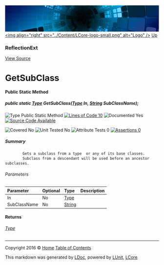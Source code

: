 ![](../Content/LCore-banner-small.png "")
[&lt;img align=&quot;right&quot; src=&quot;../Content/LCore-logo-small.png&quot; alt=&quot;Logo&quot; /&gt;](../../README.md)
[Up](ReflectionExt.md)

### ReflectionExt
[View Source](../Extensions/Reference%20Types/ReflectionExt.cs)

# GetSubClass

#### Public Static Method

##### public static <a href="https://msdn.microsoft.com/en-us/library/system.type.aspx" alt="">Type</a> GetSubClass(<a href="https://msdn.microsoft.com/en-us/library/system.type.aspx" alt="">Type</a> In, <a href="https://msdn.microsoft.com/en-us/library/system.string.aspx" alt="">String</a> SubClassName);

![Type Public Static Method](http://b.repl.ca/v1/Type-Public%20Static%20Method-Blue.png "") [![Lines of Code 10](http://b.repl.ca/v1/Lines%20of%20Code-10-blue.png "")](../Extensions/Reference%20Types/ReflectionExt.cs#L442)    ![Documented Yes](http://b.repl.ca/v1/Documented-Yes-brightgreen.png "") [![Source Code Available](http://b.repl.ca/v1/Source%20Code-Available-brightgreen.png "")](../Extensions/Reference%20Types/ReflectionExt.cs#L442)

![Covered No](http://b.repl.ca/v1/Covered-No-red.png "") ![Unit Tested No](http://b.repl.ca/v1/Unit%20Tested-No-lightgrey.png "") ![Attribute Tests 0](http://b.repl.ca/v1/Attribute%20Tests-0-lightgrey.png "") [![Assertions 0](http://b.repl.ca/v1/Assertions-0-lightgrey.png "")](../Extensions/Reference%20Types/ReflectionExt.cs)

##### Summary

            Gets a subclass from a type  or any of its base classes.
            Subclass from a descendant will be used before an ancestor subclasses.
            

###### Parameters

Parameter | Optional | Type | Description
:---  | :---  | :---  | :--- 
In | No | [Type](https://msdn.microsoft.com/en-us/library/system.type.aspx) | 
SubClassName | No | [String](https://msdn.microsoft.com/en-us/library/system.string.aspx) | 


#### Returns

###### [Type](https://msdn.microsoft.com/en-us/library/system.type.aspx)



---

Copyright 2016 &copy; [Home](../../README.md) [Table of Contents](../../TableOfContents.md)

This markdown was generated by [LDoc](https://github.com/CodeSingularity/LDoc), powered by [LUnit](https://github.com/CodeSingularity/LUnit), [LCore](https://github.com/CodeSingularity/LCore)
